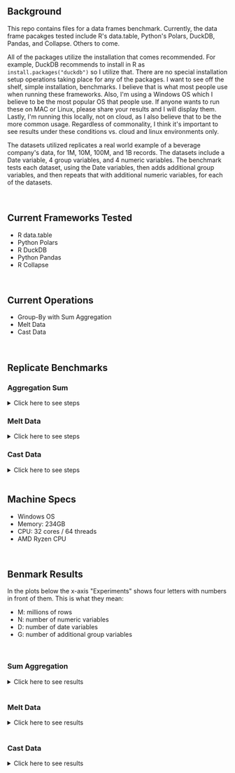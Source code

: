 ## Background
This repo contains files for a data frames benchmark. Currently, the data frame pacakges tested include R's data.table, Python's Polars, DuckDB, Pandas, and Collapse. Others to come. 

All of the packages utilize the installation that comes recommended. For example, DuckDB recommends to install in R as `install.packages("duckdb")` so I utilize that. There are no special installation setup operations taking place for any of the packages. I want to see off the shelf, simple installation, benchmarks. I believe that is what most people use when running these frameworks. Also, I'm using a Windows OS which I believe to be the most popular OS that people use. If anyone wants to run these on MAC or Linux, please share your results and I will display them. Lastly, I'm running this locally, not on cloud, as I also believe that to be the more common usage. Regardless of commonality, I think it's important to see results under these conditions vs. cloud and linux environments only.

The datasets utilized replicates a real world example of a beverage company's data, for 1M, 10M, 100M, and 1B records. The datasets include a Date variable, 4 group variables, and 4 numeric variables. The benchmark tests each dataset, using the Date variables, then adds additional group variables, and then repeats that with additional numeric variables, for each of the datasets.

<br>

## Current Frameworks Tested
* R data.table
* Python Polars
* R DuckDB
* Python Pandas
* R Collapse

<br>

## Current Operations
* Group-By with Sum Aggregation
* Melt Data
* Cast Data

<br>

## Replicate Benchmarks

### Aggregation Sum
<details><summary> Click here to see steps </summary>

* Fork the repo and clone it to your local machine
* Modify the Path variable at the top of each script to reflect your file location
* Run FakeBevDataBuilds.R to generate the benchmarking datasets
* Run AggSum_datatable.R
* Run AggSum_DuckDB.R
* Run AggSum_Polars.py
* Run AggSum_Pandas.py
* Run AggSum_collapse.py
* Run CombineResults_AggSum
* Done!

</details>

### Melt Data
<details><summary> Click here to see steps </summary>

* Fork the repo and clone it to your local machine
* Modify the Path variable at the top of each script to reflect your file location
* Run FakeBevDataBuilds.R to generate the benchmarking datasets
* Run Melt_datatable.R
* Run Melt_DuckDB.R
* Run Melt_Polars.py
* Run Melt_Pandas.py
* Run Melt_collapse.py
* Run CombineResults_Melt
* Done!

</details>

### Cast Data
<details><summary> Click here to see steps </summary>

* Fork the repo and clone it to your local machine
* Modify the Path variable at the top of each script to reflect your file location
* Run FakeBevDataBuilds.R to generate the benchmarking datasets
* Run Cast_datatable.R
* Run Cast_DuckDB.R
* Run Cast_Polars.py
* Run Cast_Pandas.py
* Run Cast_collapse.py
* Run CombineResults_Cast
* Done!

</details>

<br>

## Machine Specs
* Windows OS
* Memory: 234GB
* CPU: 32 cores / 64 threads
* AMD Ryzen CPU

<br>

## Benmark Results

In the plots below the x-axis "Experiments" shows four letters with numbers in front of them. This is what they mean:
* M: millions of rows
* N: number of numeric variables
* D: number of date variables
* G: number of additional group variables

<br>

### Sum Aggregation
<details><summary> Click here to see results </summary>

<br>

![](https://github.com/AdrianAntico/Benchmarks/raw/main/Images/1MResults.PNG)

<br>

![](https://github.com/AdrianAntico/Benchmarks/raw/main/Images/10MResults.PNG)

#### Top 3 Performers
![](https://github.com/AdrianAntico/Benchmarks/raw/main/Images/10MResultsTop3.PNG)

<br>

![](https://github.com/AdrianAntico/Benchmarks/raw/main/Images/100MResults.PNG)

#### Top 3 Performers
![](https://github.com/AdrianAntico/Benchmarks/raw/main/Images/100MResultsTop3.PNG)

<br>

![](https://github.com/AdrianAntico/Benchmarks/raw/main/Images/1BResults.PNG)

</details>

<br>

### Melt Data
<details><summary> Click here to see results </summary>

<br>

![](https://github.com/AdrianAntico/Benchmarks/raw/main/Images/1MResults_Melt.PNG)

<br>

![](https://github.com/AdrianAntico/Benchmarks/raw/main/Images/10MResults_Melt.PNG)

<br>

##### With DuckDB: Note - DuckDB timed out after a few successful runs

![](https://github.com/AdrianAntico/Benchmarks/raw/main/Images/100MResults_Melt_WithDuckDB.PNG)

<br>

##### Without DuckDB

![](https://github.com/AdrianAntico/Benchmarks/raw/main/Images/100MResults_Melt_WithoutDuckDB.PNG)

</details>

<br>

### Cast Data
<details><summary> Click here to see results </summary>

<br>

![](https://github.com/AdrianAntico/Benchmarks/raw/main/Images/1MResults_Cast.PNG)

<br>

![](https://github.com/AdrianAntico/Benchmarks/raw/main/Images/10MResults_Cast.PNG)

<br>

![](https://github.com/AdrianAntico/Benchmarks/raw/main/Images/100MResults_Cast.PNG)

</details>

